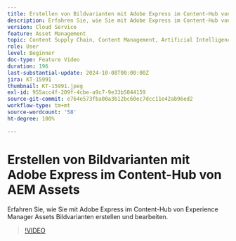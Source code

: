 ```yaml
---
title: Erstellen von Bildvarianten mit Adobe Express im Content-Hub von AEM Assets
description: Erfahren Sie, wie Sie mit Adobe Express im Content-Hub von Experience Manager Assets Bildvarianten erstellen und bearbeiten.
version: Cloud Service
feature: Asset Management
topic: Content Supply Chain, Content Management, Artificial Intelligence
role: User
level: Beginner
doc-type: Feature Video
duration: 196
last-substantial-update: 2024-10-08T00:00:00Z
jira: KT-15991
thumbnail: KT-15991.jpeg
exl-id: 955acc4f-209f-4cbe-a9c7-9e33b5044159
source-git-commit: e764e573fba00a3b12bc60ec7dcc11e42ab96ed2
workflow-type: tm+mt
source-wordcount: '58'
ht-degree: 100%

---
```


# Erstellen von Bildvarianten mit Adobe Express im Content-Hub von AEM Assets

Erfahren Sie, wie Sie mit Adobe Express im Content-Hub von Experience Manager Assets Bildvarianten erstellen und bearbeiten.

>[!VIDEO](https://video.tv.adobe.com/v/3435003/?learn=on)
